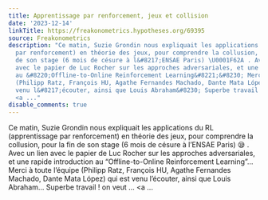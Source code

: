 ```yaml
---
title: Apprentissage par renforcement, jeux et collision
date: '2023-12-14'
linkTitle: https://freakonometrics.hypotheses.org/69395
source: Freakonometrics
description: "Ce matin, Suzie Grondin nous expliquait les applications du RL (apprentissage
  par renforcement) en théorie des jeux, pour comprendre la collusion, pour la fin
  de son stage (6 mois de césure à l&#8217;ENSAE Paris) \U0001F62A . Avec un lien
  avec le papier de Luc Rocher sur les approches adversariales, et une rapide introduction
  au &#8220;Offline-to-Online Reinforcement Learning&#8221;&#8230; Merci à toute l&#8217;équipe
  (Philipp Ratz, François HU, Agathe Fernandes Machado, Dante Mata López) qui est
  venu l&#8217;écouter, ainsi que Louis Abraham&#8230; Superbe travail ! on veut &#8230;
  <a ..."
disable_comments: true
---
```

Ce matin, Suzie Grondin nous expliquait les applications du RL (apprentissage par renforcement) en théorie des jeux, pour comprendre la collusion, pour la fin de son stage (6 mois de césure à l&#8217;ENSAE Paris) 😪 . Avec un lien avec le papier de Luc Rocher sur les approches adversariales, et une rapide introduction au &#8220;Offline-to-Online Reinforcement Learning&#8221;&#8230; Merci à toute l&#8217;équipe (Philipp Ratz, François HU, Agathe Fernandes Machado, Dante Mata López) qui est venu l&#8217;écouter, ainsi que Louis Abraham&#8230; Superbe travail ! on veut &#8230; <a ...